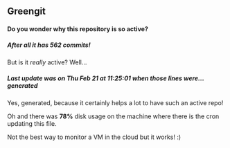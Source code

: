 ## Greengit

#### Do you wonder why this repository is so active?

##### After all it has 562 commits!

But is it *really* active? Well...

##### Last update was on Thu Feb 21 at 11:25:01 when those lines were... generated

Yes, generated, because it certainly helps a lot to have such an active repo!

Oh and there was **78%** disk usage on the machine
where there is the cron updating this file.

Not the best way to monitor a VM in the cloud but it works! :)
